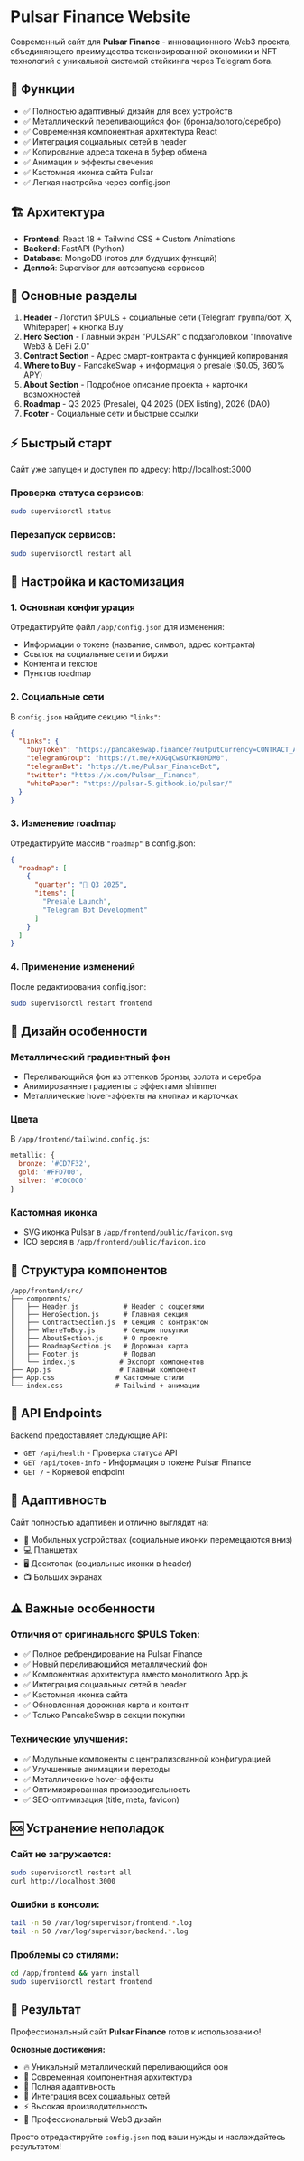 # Pulsar Finance Website

Современный сайт для **Pulsar Finance** - инновационного Web3 проекта, объединяющего преимущества токенизированной экономики и NFT технологий с уникальной системой стейкинга через Telegram бота.

## 🚀 Функции

- ✅ Полностью адаптивный дизайн для всех устройств
- ✅ Металлический переливающийся фон (бронза/золото/серебро) 
- ✅ Современная компонентная архитектура React
- ✅ Интеграция социальных сетей в header
- ✅ Копирование адреса токена в буфер обмена
- ✅ Анимации и эффекты свечения
- ✅ Кастомная иконка сайта Pulsar
- ✅ Легкая настройка через config.json

## 🏗️ Архитектура

- **Frontend**: React 18 + Tailwind CSS + Custom Animations
- **Backend**: FastAPI (Python)
- **Database**: MongoDB (готов для будущих функций)
- **Деплой**: Supervisor для автозапуска сервисов

## 🎯 Основные разделы

1. **Header** - Логотип $PULS + социальные сети (Telegram группа/бот, X, Whitepaper) + кнопка Buy
2. **Hero Section** - Главный экран "PULSAR" с подзаголовком "Innovative Web3 & DeFi 2.0"
3. **Contract Section** - Адрес смарт-контракта с функцией копирования
4. **Where to Buy** - PancakeSwap + информация о presale ($0.05, 360% APY)
5. **About Section** - Подробное описание проекта + карточки возможностей
6. **Roadmap** - Q3 2025 (Presale), Q4 2025 (DEX listing), 2026 (DAO)
7. **Footer** - Социальные сети и быстрые ссылки

## ⚡ Быстрый старт

Сайт уже запущен и доступен по адресу: http://localhost:3000

### Проверка статуса сервисов:
```bash
sudo supervisorctl status
```

### Перезапуск сервисов:
```bash
sudo supervisorctl restart all
```

## 🔧 Настройка и кастомизация

### 1. Основная конфигурация
Отредактируйте файл `/app/config.json` для изменения:
- Информации о токене (название, символ, адрес контракта)  
- Ссылок на социальные сети и биржи
- Контента и текстов
- Пунктов roadmap

### 2. Социальные сети
В `config.json` найдите секцию `"links"`:
```json
{
  "links": {
    "buyToken": "https://pancakeswap.finance/?outputCurrency=CONTRACT_ADDRESS",
    "telegramGroup": "https://t.me/+XOGqCwsOrK80NDM0",
    "telegramBot": "https://t.me/Pulsar_FinanceBot",
    "twitter": "https://x.com/Pulsar__Finance",
    "whitePaper": "https://pulsar-5.gitbook.io/pulsar/"
  }
}
```

### 3. Изменение roadmap
Отредактируйте массив `"roadmap"` в config.json:
```json
{
  "roadmap": [
    {
      "quarter": "🚀 Q3 2025",
      "items": [
        "Presale Launch",
        "Telegram Bot Development"
      ]
    }
  ]
}
```

### 4. Применение изменений
После редактирования config.json:
```bash
sudo supervisorctl restart frontend
```

## 🎨 Дизайн особенности

### Металлический градиентный фон
- Переливающийся фон из оттенков бронзы, золота и серебра
- Анимированные градиенты с эффектами shimmer
- Металлические hover-эффекты на кнопках и карточках

### Цвета
В `/app/frontend/tailwind.config.js`:
```javascript
metallic: {
  bronze: '#CD7F32',
  gold: '#FFD700', 
  silver: '#C0C0C0'
}
```

### Кастомная иконка
- SVG иконка Pulsar в `/app/frontend/public/favicon.svg`
- ICO версия в `/app/frontend/public/favicon.ico`

## 📂 Структура компонентов

```
/app/frontend/src/
├── components/
│   ├── Header.js           # Header с соцсетями
│   ├── HeroSection.js      # Главная секция
│   ├── ContractSection.js  # Секция с контрактом
│   ├── WhereToBuy.js       # Секция покупки
│   ├── AboutSection.js     # О проекте
│   ├── RoadmapSection.js   # Дорожная карта
│   ├── Footer.js           # Подвал
│   └── index.js           # Экспорт компонентов
├── App.js                 # Главный компонент
├── App.css               # Кастомные стили
└── index.css             # Tailwind + анимации
```

## 🔗 API Endpoints

Backend предоставляет следующие API:
- `GET /api/health` - Проверка статуса API
- `GET /api/token-info` - Информация о токене Pulsar Finance
- `GET /` - Корневой endpoint

## 📱 Адаптивность

Сайт полностью адаптивен и отлично выглядит на:
- 📱 Мобильных устройствах (социальные иконки перемещаются вниз)
- 💻 Планшетах  
- 🖥️ Десктопах (социальные иконки в header)
- 📺 Больших экранах

## ⚠️ Важные особенности

### Отличия от оригинального $PULS Token:
- ✅ Полное ребрендирование на Pulsar Finance
- ✅ Новый переливающийся металлический фон
- ✅ Компонентная архитектура вместо монолитного App.js
- ✅ Интеграция социальных сетей в header
- ✅ Кастомная иконка сайта
- ✅ Обновленная дорожная карта и контент
- ✅ Только PancakeSwap в секции покупки

### Технические улучшения:
- ✅ Модульные компоненты с централизованной конфигурацией
- ✅ Улучшенные анимации и переходы
- ✅ Металлические hover-эффекты
- ✅ Оптимизированная производительность
- ✅ SEO-оптимизация (title, meta, favicon)

## 🆘 Устранение неполадок

### Сайт не загружается:
```bash
sudo supervisorctl restart all
curl http://localhost:3000
```

### Ошибки в консоли:
```bash
tail -n 50 /var/log/supervisor/frontend.*.log
tail -n 50 /var/log/supervisor/backend.*.log
```

### Проблемы со стилями:
```bash
cd /app/frontend && yarn install
sudo supervisorctl restart frontend
```

## 🎉 Результат

Профессиональный сайт **Pulsar Finance** готов к использованию! 

**Основные достижения:**
- 🔥 Уникальный металлический переливающийся фон
- 🚀 Современная компонентная архитектура
- 📱 Полная адаптивность
- 🔗 Интеграция всех социальных сетей
- ⚡ Высокая производительность
- 🎨 Профессиональный Web3 дизайн

Просто отредактируйте `config.json` под ваши нужды и наслаждайтесь результатом!